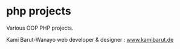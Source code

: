 # php projects

Various OOP PHP projects.

Kami Barut-Wanayo web developer & designer : www.kamibarut.de
